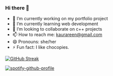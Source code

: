 ### Hi there 👋

- 🔭 I’m currently working on my portfolio project
- 🌱 I’m currently learning web development
- 👯 I’m looking to collaborate on c++ projects
- 📫 How to reach me: kaurareen@gmail.com
- 😄 Pronouns: she/her
- ⚡ Fun fact: I like chocopies.


[![GitHub Streak](https://github-readme-streak-stats.herokuapp.com/?user=DenverCoder1)](https://git.io/streak-stats)


[![spotify-github-profile](https://spotify-github-profile.vercel.app/api/view?uid=khuu7ktp4h30jtqgbgin13r92&cover_image=true&theme=default)](https://github.com/kittinan/spotify-github-profile)
